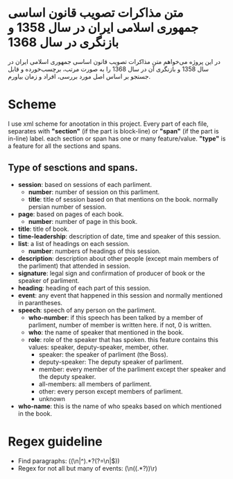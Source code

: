 # متن مذاکرات تصویب قانون اساسی جمهوری اسلامی ایران در سال 1358 و بازنگری در سال 1368

در این پروژه می‌خواهم متن مذاکرات تصویب قانون اساسی جمهوری اسلامی ایران در سال 1358 و بازنگری آن در سال 1368 را به صورت مرتب، برچسب‌خورده و قابل جستجو بر اساس اصل مورد بررسی، افراد و زمان بیاورم.

# Scheme
I use xml scheme for anootation in this project. Every part of each file, separates with **"section"** (if the part is block-line) or **"span"** (if the part is in-line) label. each section or span has one or many feature/value. **"type"** is a feature for all the sections and spans.

## Type of sesctions and spans.
- **session**: based on sessions of each parliment.
	* __number__: number of session on this parliment.
	* __title__: title of session based on that mentions on the book. normally persian number of session.
- **page**: based on pages of each book.
	* __number__: number of page in this book.
- **title**: title of book.
- **time-leadership**: description of date, time and speaker of this session.
- **list**: a list of headings on each session.
	* __number__: numbers of headings of this session.
- **description**: description about other people (except main members of the parliment) that attended in session.
- **signature**: legal sign and confirmation of producer of book or the speaker of parliment.
- **heading**: heading of each part of this session.
- **event**: any event that happened in this session and normally mentioned in parantheses.
- **speech**: speech of any person on the parliment. 
	* __who-number__: if this speech has been talked by a member of parliment, number of member is written here. if not, 0 is written.
	* __who__: the name of speaker that mentioned in the book.
	* __role__: role of the speaker that has spoken. this feature contains this values: speaker, deputy-speaker, member, other.
		* speaker: the speaker of parliment (the Boss).
		* deputy-speaker: The deputy speaker of parliment.
		* member: every member of the parliment except ther speaker and the deputy speaker.
		* all-members: all members of parliment.
		* other: every person except members of parliment.
		* unknown
- **who-name**: this is the name of who speaks based on which mentioned in the book.
# Regex guideline
- Find paragraphs: ((\n|^).*?(?=\n|$))
- Regex for not all but many of events: (\n(\(.*?\))\r)